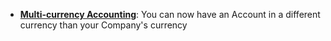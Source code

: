 - **[Multi-currency Accounting](https://frappe.io/docs/user/guides/accounts/multi-currency-accounting)**: You can now have an Account in a different currency than your Company's currency
